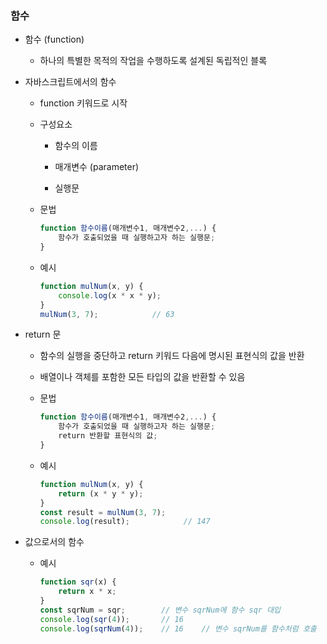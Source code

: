 ### 함수

- 함수 (function)
  
  - 하나의 특별한 목적의 작업을 수행하도록 설계된 독립적인 블록

- 자바스크립트에서의 함수
  
  - function 키워드로 시작
  
  - 구성요소
    
    - 함수의 이름
    
    - 매개변수 (parameter)
    
    - 실행문
  
  - 문법
    
    ```javascript
    function 함수이름(매개변수1, 매개변수2,...) {
        함수가 호출되었을 때 실행하고자 하는 실행문;
    }
    ```
  
  - 예시
    
    ```javascript
    function mulNum(x, y) {
        console.log(x * x * y);
    }
    mulNum(3, 7);            // 63
    ```

- return 문
  
  - 함수의 실행을 중단하고 return 키워드 다음에 명시된 표현식의 값을 반환
  
  - 배열이나 객체를 포함한 모든 타입의 값을 반환할 수 있음
  
  - 문법
    
    ```javascript
    function 함수이름(매개변수1, 매개변수2,...) {
        함수가 호출되었을 때 실행하고자 하는 실행문;
        return 반환할 표현식의 값;
    }
    ```
  
  - 예시
    
    ```javascript
    function mulNum(x, y) {
        return (x * y * y);
    }
    const result = mulNum(3, 7);
    console.log(result);            // 147
    ```

- 값으로서의 함수
  
  - 예시
    
    ```javascript
    function sqr(x) {
        return x * x;
    }
    const sqrNum = sqr;        // 변수 sqrNum에 함수 sqr 대입
    console.log(sqr(4));       // 16
    console.log(sqrNum(4));    // 16    // 변수 sqrNum를 함수처럼 호출
    ```